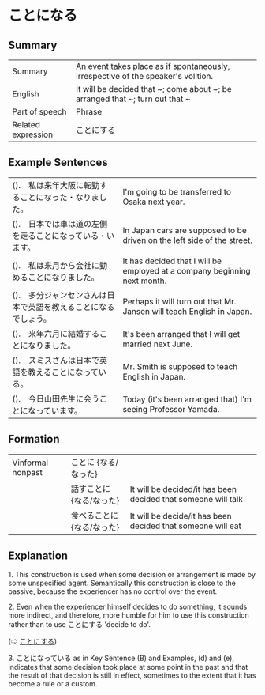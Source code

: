 # ことになる

## Summary

<table><tr>   <td>Summary</td>   <td>An event takes place as if spontaneously, irrespective of the speaker's volition.</td></tr><tr>   <td>English</td>   <td>It will be decided that ~; come about ~; be arranged that ~; turn out that ~</td></tr><tr>   <td>Part of speech</td>   <td>Phrase</td></tr><tr>   <td>Related expression</td>   <td>ことにする</td></tr></table>

## Example Sentences

<table><tr>   <td>().　私は来年大阪に転勤することになった・なりました。</td>   <td>I'm going to be transferred to Osaka next year.</td></tr><tr>   <td>().　日本では車は道の左側を走ることになっている・います。</td>   <td>In Japan cars are supposed to be driven on the left side of the street.</td></tr><tr>   <td>().　私は来月から会社に勤めることになりました。</td>   <td>It has decided that I will be employed at a company beginning next month.</td></tr><tr>   <td>().　多分ジャンセンさんは日本で英語を教えることになるでしょう。</td>   <td>Perhaps it will turn out that Mr. Jansen will teach English in Japan.</td></tr><tr>   <td>().　来年六月に結婚することになりました。</td>   <td>It's been arranged that I will get married next June.</td></tr><tr>   <td>().　スミスさんは日本で英語を教えることになっている。</td>   <td>Mr. Smith is supposed to teach English in Japan.</td></tr><tr>   <td>().　今日山田先生に会うことになっています。</td>   <td>Today (it's been arranged that) I'm seeing Professor Yamada.</td></tr></table>

## Formation

<table class="table"> <tbody><tr class="tr head"> <td class="td"><span class="bold"><span>Vinformal nonpast</span></span></td> <td class="td"><span class="concept">ことに</span><span> {<span class="concept">なる</span>/<span class="concept">なった</span>}</span></td> <td class="td"><span>&nbsp;</span></td> </tr> <tr class="tr"> <td class="td"><span>&nbsp;</span></td> <td class="td"><span>話す<span class="concept">ことに</span></span><span> {<span class="concept">なる</span>/<span class="concept">なった</span>}</span></td> <td class="td"><span>It    will be decided/it has been decided that someone will talk</span></td> </tr> <tr class="tr"> <td class="td"><span>&nbsp;</span></td> <td class="td"><span>食べる<span class="concept">ことに</span></span><span> {<span class="concept">なる</span>/<span class="concept">なった</span>}</span></td> <td class="td"><span>It    will be decide/it has been decided that someone will eat</span></td> </tr></tbody></table>

## Explanation

<p>1. This construction is used when some decision or arrangement is made by some unspecified agent. Semantically this construction is close to the passive, because the experiencer has no control over the event.</p>  <p>2. Even when the experiencer himself decides to do something, it sounds more indirect, and therefore, more humble for him to use this construction rather than to use ことにする 'decide to do'.</p>  <p>(⇨ <a href="#㊦ ことにする">ことにする</a>)</p>  <p>3. <span class="cloze">ことになっている</span> as in Key Sentence (B) and Examples, (d) and (e), indicates that some decision took place at some point in the past and that the result of that decision is still in effect, sometimes to the extent that it has become a rule or a custom.</p>

